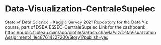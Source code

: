 # Data-Visualization-CentraleSupelec
State of Data Science - Kaggle Survey 2021
Repository for the Data Viz course, part of DSBA ESSEC-CentraleSupelec
Link for the dashboard:
https://public.tableau.com/app/profile/aakash.chawla/viz/DataVisualizationAssignment4_16487614227200/Story1?publish=yes
